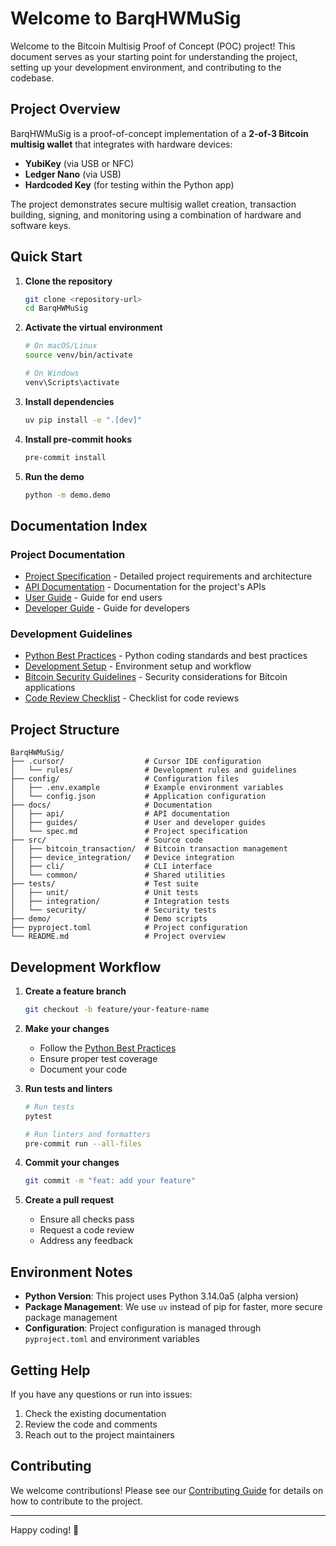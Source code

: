 # Welcome to BarqHWMuSig

Welcome to the Bitcoin Multisig Proof of Concept (POC) project! This document serves as your starting point for understanding the project, setting up your development environment, and contributing to the codebase.

## Project Overview

BarqHWMuSig is a proof-of-concept implementation of a **2-of-3 Bitcoin multisig wallet** that integrates with hardware devices:
- **YubiKey** (via USB or NFC)
- **Ledger Nano** (via USB)
- **Hardcoded Key** (for testing within the Python app)

The project demonstrates secure multisig wallet creation, transaction building, signing, and monitoring using a combination of hardware and software keys.

## Quick Start

1. **Clone the repository**
   ```bash
   git clone <repository-url>
   cd BarqHWMuSig
   ```

2. **Activate the virtual environment**
   ```bash
   # On macOS/Linux
   source venv/bin/activate
   
   # On Windows
   venv\Scripts\activate
   ```

3. **Install dependencies**
   ```bash
   uv pip install -e ".[dev]"
   ```

4. **Install pre-commit hooks**
   ```bash
   pre-commit install
   ```

5. **Run the demo**
   ```bash
   python -m demo.demo
   ```

## Documentation Index

### Project Documentation

- [Project Specification](./spec.md) - Detailed project requirements and architecture
- [API Documentation](./api/README.md) - Documentation for the project's APIs
- [User Guide](./guides/user_guide.md) - Guide for end users
- [Developer Guide](./guides/developer_guide.md) - Guide for developers

### Development Guidelines

- [Python Best Practices](../.cursor/rules/python_best_practices.md) - Python coding standards and best practices
- [Development Setup](../.cursor/rules/development_setup.md) - Environment setup and workflow
- [Bitcoin Security Guidelines](../.cursor/rules/bitcoin_security.md) - Security considerations for Bitcoin applications
- [Code Review Checklist](../.cursor/rules/code_review_checklist.md) - Checklist for code reviews

## Project Structure

```
BarqHWMuSig/
├── .cursor/                  # Cursor IDE configuration
│   └── rules/                # Development rules and guidelines
├── config/                   # Configuration files
│   ├── .env.example          # Example environment variables
│   └── config.json           # Application configuration
├── docs/                     # Documentation
│   ├── api/                  # API documentation
│   ├── guides/               # User and developer guides
│   └── spec.md               # Project specification
├── src/                      # Source code
│   ├── bitcoin_transaction/  # Bitcoin transaction management
│   ├── device_integration/   # Device integration
│   ├── cli/                  # CLI interface
│   └── common/               # Shared utilities
├── tests/                    # Test suite
│   ├── unit/                 # Unit tests
│   ├── integration/          # Integration tests
│   └── security/             # Security tests
├── demo/                     # Demo scripts
├── pyproject.toml            # Project configuration
└── README.md                 # Project overview
```

## Development Workflow

1. **Create a feature branch**
   ```bash
   git checkout -b feature/your-feature-name
   ```

2. **Make your changes**
   - Follow the [Python Best Practices](../.cursor/rules/python_best_practices.md)
   - Ensure proper test coverage
   - Document your code

3. **Run tests and linters**
   ```bash
   # Run tests
   pytest
   
   # Run linters and formatters
   pre-commit run --all-files
   ```

4. **Commit your changes**
   ```bash
   git commit -m "feat: add your feature"
   ```

5. **Create a pull request**
   - Ensure all checks pass
   - Request a code review
   - Address any feedback

## Environment Notes

- **Python Version**: This project uses Python 3.14.0a5 (alpha version)
- **Package Management**: We use `uv` instead of pip for faster, more secure package management
- **Configuration**: Project configuration is managed through `pyproject.toml` and environment variables

## Getting Help

If you have any questions or run into issues:
1. Check the existing documentation
2. Review the code and comments
3. Reach out to the project maintainers

## Contributing

We welcome contributions! Please see our [Contributing Guide](./guides/contributing.md) for details on how to contribute to the project.

---

Happy coding! 🚀 